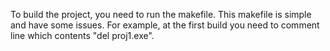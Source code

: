 To build the project, you need to run the makefile. This makefile is simple and have some issues. For example, at the first build you need to comment line which contents "del proj1.exe".
